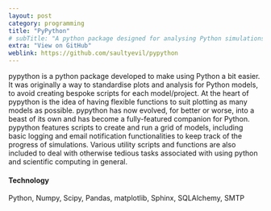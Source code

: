 ```yaml
---
layout: post
category: programming
title: "PyPython"
# subTitle: "A python package designed for analysing Python simulations"
extra: "View on GitHub"
weblink: https://github.com/saultyevil/pypython
---
```


pypython is a python package developed to make using Python a bit easier. It was
originally a way to standardise plots and analysis for Python models, to
avoid creating bespoke scripts for each model/project. At the heart of pypython
is the idea of having flexible functions to suit plotting as many models as
possible. pypython has now evolved, for better or worse, into a beast of its own
and has become a fully-featured companion for Python. pypython features scripts
to create and run a grid of models, including basic logging and email
notification functionalities to keep track of the progress of simulations.
Various utility scripts and functions are also included to deal with otherwise
tedious tasks associated with using python and scientific computing in general.




#### Technology

Python, Numpy, Scipy, Pandas, matplotlib, Sphinx, SQLAlchemy, SMTP
